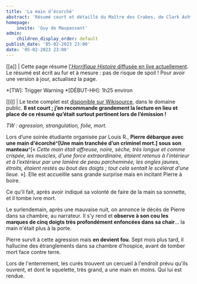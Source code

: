 ```yaml
---
title: 'La main d’écorché'
abstract: 'Résumé court et détaillé du Maître des Crabes, de Clark Ashton Smith !'
homepage:
    invite: 'Guy de Maupassant'
admin:
    children_display_order: default
publish_date: '05-02-2023 23:00'
date: '05-02-2023 23:00'
---
```


[[a]]
| Cette page résume [l'_Horrifique Histoire_ diffusée en live actuellement](https://www.twitch.tv/vchabrette). Le résumé est écrit au fur et à mesure : pas de risque de spoil ! Pour avoir une version à jour, actualisez la page.

*[TW]: Trigger Warning
*[DÉBUT-HH]: 1h25 environ

[[i]]
| Le texte complet est [disponible sur Wikisource](https://fr.wikisource.org/wiki/Boule_de_Suif_-_Correspondance/La_Main_d%E2%80%99%C3%A9corch%C3%A9), dans le domaine public. **Il est court ; j’en recommande grandement la lecture en lieu et place de ce résumé qu’était surtout pertinent lors de l’émission !**

_TW : agression, strangulation, folie, mort._

Lors d’une soirée étudiante organisée par Louis R., **Pierre débarque avec une main d'écorché^[Une main tranchée d’un criminel mort.] sous son manteau**^[« _Cette main était affreuse, noire, sèche, très longue et comme crispée, les muscles, d’une force extraordinaire, étaient retenus à l’intérieur et à l’extérieur par une lanière de peau parcheminée, les ongles jaunes, étroits, étaient restés au bout des doigts ; tout cela sentait le scélérat d’une lieue._ »]. Elle est accueillie sans grande surprise mais en incitant Pierre à boire.

Ce qu'il fait, après avoir indiqué sa volonté de faire de la main sa sonnette, et il tombe ivre mort.

Le surlendemain, après une mauvaise nuit, on annonce le décès de Pierre dans sa chambre, au narrateur. Il s'y rend et **observe à son cou les marques de cinq doigts très profondément enfoncées dans sa chair**… la main n'était plus à la porte.

Pierre survit à cette agression mais **en devient fou**. Sept mois plus tard, il hallucine des étranglements dans sa chambre d'hospice, avant de tomber mort face contre terre.

Lors de l'enterrement, les curés trouvent un cercueil à l'endroit prévu qu'ils ouvrent, et dont le squelette, très grand, a une main en moins. Qui lui est rendue.